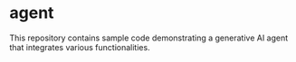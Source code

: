 # agent
This repository contains sample code demonstrating a generative AI agent that integrates various functionalities.
